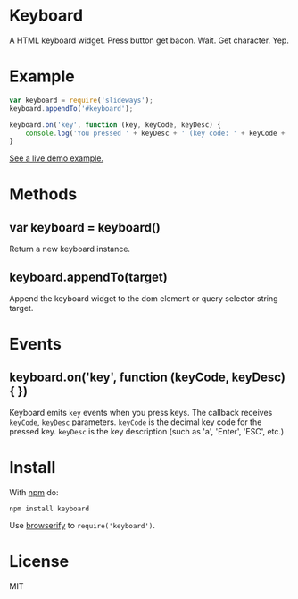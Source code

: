 Keyboard
========

A HTML keyboard widget. Press button get bacon. Wait. Get character. Yep.

Example
=======

```js
var keyboard = require('slideways');
keyboard.appendTo('#keyboard');

keyboard.on('key', function (key, keyCode, keyDesc) {
    console.log('You pressed ' + keyDesc + ' (key code: ' + keyCode + ')');
}
```

[See a live demo example.](http://www.catonmat.net/ftp/keyboard/)

Methods
=======

## var keyboard = keyboard()

Return a new keyboard instance.

## keyboard.appendTo(target)

Append the keyboard widget to the dom element or query selector string target.

Events
======

## keyboard.on('key', function (keyCode, keyDesc) { })

Keyboard emits `key` events when you press keys. The callback receives `keyCode`, `keyDesc` parameters. `keyCode` is the decimal key code for the pressed key. `keyDesc` is the key description (such as 'a', 'Enter', 'ESC', etc.)

Install
=======

With [npm](https://npmjs.org) do:

```
npm install keyboard
```

Use [browserify](http://browserify.org) to `require('keyboard')`.

License
=======

MIT
